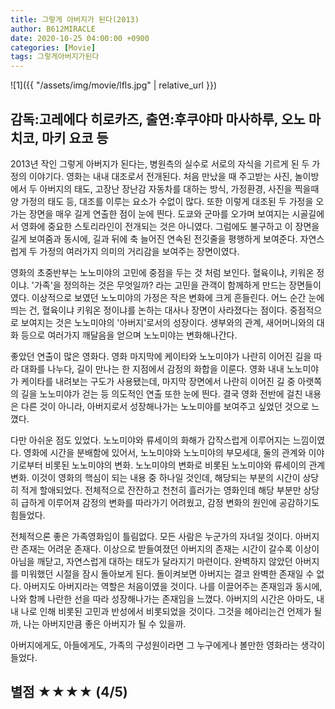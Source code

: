 ```yaml
---
title: 그렇게 아버지가 된다(2013)
author: B612MIRACLE
date: 2020-10-25 04:00:00 +0900
categories: [Movie]
tags: 그렇게아버지가된다
---
```

![1]({{ "/assets/img/movie/lfls.jpg" | relative_url }})
## 감독:고레에다 히로카즈, 출연:후쿠야마 마사하루, 오노 마치코, 마키 요코 등

2013년 작인 그렇게 아버지가 된다는, 병원측의 실수로 서로의 자식을 기르게 된 두 가정의 이야기다.
영화는 내내 대조로서 전개된다. 처음 만났을 때 주고받는 사진, 놀이방에서 두 아버지의 태도, 고장난 장난감 자동차를 대하는 방식, 가정환경, 사진을 찍을때 양 가정의 태도 등, 대조를 이루는 요소가 수없이 많다.
또한 이렇게 대조된 두 가정을 오가는 장면을 매우 길게 연출한 점이 눈에 띈다. 도쿄와 군마를 오가며 보여지는 시골길에서 영화에 중요한 스토리라인이 전개되는 것은 아니였다. 그럼에도 불구하고 이 장면을 길게 보여줌과 동시에, 길과 뒤에 축 늘어진 연속된 전깃줄을 평행하게 보여준다. 자연스럽게 두 가정의 여러가지 의미의 거리감을 보여주는 장면이였다.

영화의 초중반부는 노노미야의 고민에 중점을 두는 것 처럼 보인다. 혈육이냐, 키워온 정이냐. '가족'을 정의하는 것은 무엇일까? 라는 고민을 관객이 함께하게 만드는 장면들이였다. 이상적으로 보였던 노노미야의 가정은 작은 변화에 크게 흔들린다. 어느 순간 눈에 띄는 건, 혈육이냐 키워온 정이냐를 논하는 대사나 장면이 사라졌다는 점이다. 중점적으로 보여지는 것은 노노미야의 '아버지'로서의 성장이다. 생부와의 관계, 새어머니와의 대화 등으로 여러가지 깨달음을 얻으며 노노미야는 변화해나간다.

좋았던 연출이 많은 영화다. 영화 마지막에 케이타와 노노미야가 나란히 이어진 길을 따라 대화를 나누다, 길이 만나는 한 지점에서 감정의 화합을 이룬다. 영화 내내 노노미야가 케이타를 내려보는 구도가 사용됐는데, 마지막 장면에서 나란히 이어진 길 중 아랫쪽의 길을 노노미야가 걷는 등 의도적인 연출 또한 눈에 띈다. 결국 영화 전반에 걸친 내용은 다른 것이 아니라, 아버지로서 성장해나가는 노노미야를 보여주고 싶었던 것으로 느꼈다.

다만 아쉬운 점도 있었다. 노노미야와 류세이의 화해가 갑작스럽게 이루어지는 느낌이였다. 영화에 시간을 분배함에 있어서, 노노미야와 노노미야의 부모세대, 둘의 관계와 이야기로부터 비롯된 노노미야의 변화. 노노미야의 변화로 비롯된 노노미야와 류세이의 관계 변화. 이것이 영화의 핵심이 되는 내용 중 하나일 것인데, 해당되는 부분의 시간이 상당히 적게 할애되었다. 전체적으로 잔잔하고 천천히 흘러가는 영화인데 해당 부분만 상당히 급하게 이루어져 감정의 변화를 따라가기 어려웠고, 감정 변화의 원인에 공감하기도 힘들었다.

전체적으론 좋은 가족영화임이 틀림없다. 모든 사람은 누군가의 자녀일 것이다. 아버지란 존재는 어려운 존재다. 이상으로 받들여졌던 아버지의 존재는 시간이 갈수록 이상이 아님을 깨닫고, 자연스럽게 대하는 태도가 달라지기 마련이다. 완벽하지 않았던 아버지를 미워했던 시절을 잠시 돌아보게 된다. 돌이켜보면 아버지는 결코 완벽한 존재일 수 없다. 아버지도 아버지라는 역할은 처음이였을 것이다. 나를 이끌어주는 존재임과 동시에, 나와 함께 나란한 선을 따라 성장해나가는 존재임을 느꼈다. 아버지의 시간은 아마도, 내내 나로 인해 비롯된 고민과 반성에서 비롯되었을 것이다. 그것을 헤아리는건 언제가 될까, 나는 아버지만큼 좋은 아버지가 될 수 있을까.

아버지에게도, 아들에게도, 가족의 구성원이라면 그 누구에게나 볼만한 영화라는 생각이 들었다. 

## 별점 ★★★★ (4/5)